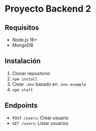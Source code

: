 # Proyecto Backend 2

## Requisitos
- Node.js 16+
- MongoDB

## Instalación
1. Clonar repositorio
2. `npm install`
3. Crear `.env` basado en `.env.example`
4. `npm start`

## Endpoints
- `POST /users`: Crear usuario
- `GET /users`: Listar usuarios